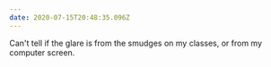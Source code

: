 ```yaml
---
date: 2020-07-15T20:48:35.096Z
---
```

Can't tell if the glare is from the smudges on my classes, or from my computer screen.